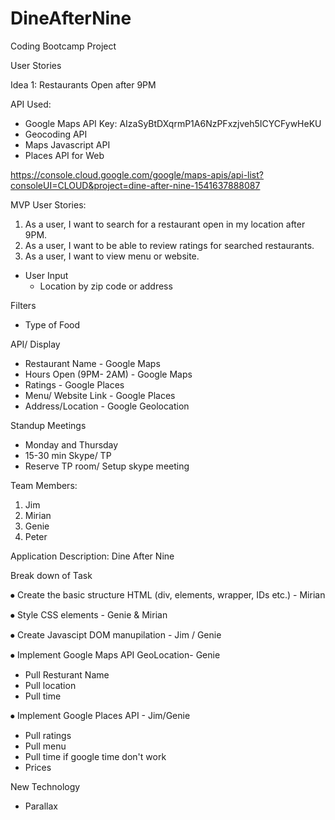 # DineAfterNine
Coding Bootcamp Project

User Stories

Idea 1: Restaurants Open after 9PM

API Used:
- Google Maps API Key: AIzaSyBtDXqrmP1A6NzPFxzjveh5ICYCFywHeKU
- Geocoding API
- Maps Javascript API
- Places API for Web

https://console.cloud.google.com/google/maps-apis/api-list?consoleUI=CLOUD&project=dine-after-nine-1541637888087


MVP User Stories:
1. As a user, I want to search for a restaurant open in my location after 9PM.
2. As a user, I want to be able to review ratings for searched restaurants.
3. As a user, I want to view menu or website.

- User Input
  - Location by zip code or address
  
Filters
 - Type of Food

API/ Display
 - Restaurant Name - Google Maps
 - Hours Open (9PM- 2AM) - Google Maps 
 - Ratings - Google Places
 - Menu/ Website Link - Google Places
 - Address/Location - Google Geolocation
  

Standup Meetings
  - Monday and Thursday
  - 15-30 min Skype/ TP
  - Reserve TP room/ Setup skype meeting 

Team Members:
1. Jim 
2. Mirian
3. Genie
4. Peter

Application Description:
Dine After Nine 

Break down of Task
 
 <!-- Front End -->

⦁ Create the basic structure HTML (div, elements, wrapper, IDs etc.) - Mirian

⦁ Style CSS elements  - Genie & Mirian

⦁ Create Javascipt DOM manupilation - Jim / Genie

 <!-- Back End -->

⦁	Implement Google Maps API GeoLocation- Genie  
- Pull Resturant Name
- Pull location
- Pull time

⦁	Implement Google Places API - Jim/Genie
- Pull ratings
- Pull menu
- Pull time if google time don't work
- Prices

New Technology
- Parallax








